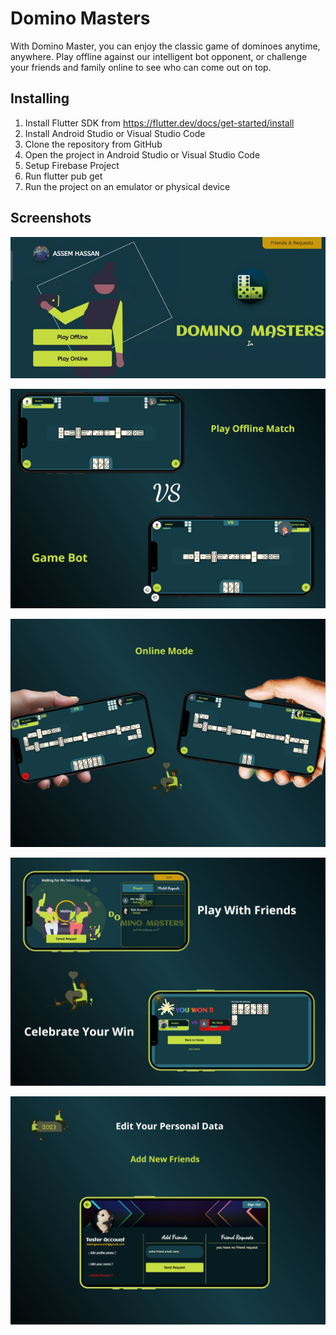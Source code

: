 # Domino Masters

With Domino Master, you can enjoy the classic game of dominoes anytime, anywhere. Play offline against our intelligent bot opponent, or challenge your friends and family online to see who can come out on top. 

## Installing

1. Install Flutter SDK from https://flutter.dev/docs/get-started/install
2. Install Android Studio or Visual Studio Code
3. Clone the repository from GitHub
4. Open the project in Android Studio or Visual Studio Code
5. Setup Firebase Project
6. Run flutter pub get
7. Run the project on an emulator or physical device

## Screenshots

![Home_screen_gif 1](screenshots/home_vid.gif)

![Home_screen_gif 1](screenshots/offline_mode.png)

![Home_screen_gif 1](screenshots/online_mode.png)

![Screenshot 2](screenshots/friends.png)

![Home_screen_gif 1](screenshots/profile_page.png) 

